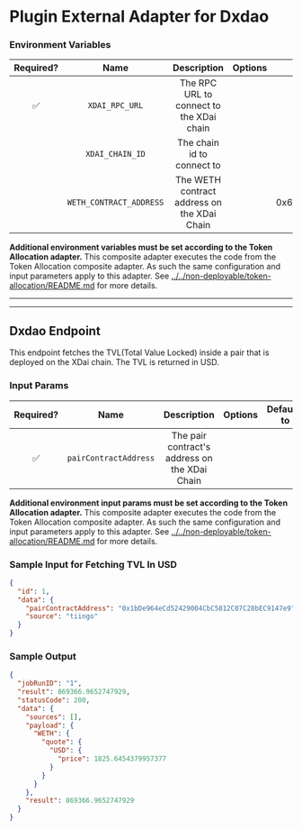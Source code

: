 # Plugin External Adapter for Dxdao

### Environment Variables

| Required? |          Name           |                 Description                 | Options |                Defaults to                 |
| :-------: | :---------------------: | :-----------------------------------------: | :-----: | :----------------------------------------: |
|    ✅     |     `XDAI_RPC_URL`      |  The RPC URL to connect to the XDai chain   |         |                                            |
|           |     `XDAI_CHAIN_ID`     |         The chain id to connect to          |         |                    100                     |
|           | `WETH_CONTRACT_ADDRESS` | The WETH contract address on the XDai Chain |         | 0x6A023CCd1ff6F2045C3309768eAd9E68F978f6e1 |

**Additional environment variables must be set according to the Token Allocation adapter.**
This composite adapter executes the code from the Token Allocation composite adapter. As such the same configuration and input parameters apply to this adapter. See [../../non-deployable/token-allocation/README.md](../../non-deployable/token-allocation/README.md) for more details.

---

---

## Dxdao Endpoint

This endpoint fetches the TVL(Total Value Locked) inside a pair that is deployed on the XDai chain. The TVL is returned in USD.

### Input Params

| Required? |         Name          |                  Description                  | Options | Defaults to |
| :-------: | :-------------------: | :-------------------------------------------: | :-----: | :---------: |
|    ✅     | `pairContractAddress` | The pair contract's address on the XDai Chain |         |             |

**Additional environment input params must be set according to the Token Allocation adapter.**
This composite adapter executes the code from the Token Allocation composite adapter. As such the same configuration and input parameters apply to this adapter. See [../../non-deployable/token-allocation/README.md](../../non-deployable/token-allocation/README.md) for more details.

### Sample Input for Fetching TVL In USD

```json
{
  "id": 1,
  "data": {
    "pairContractAddress": "0x1bDe964eCd52429004CbC5812C07C28bEC9147e9",
    "source": "tiingo"
  }
}
```

### Sample Output

```json
{
  "jobRunID": "1",
  "result": 869366.9652747929,
  "statusCode": 200,
  "data": {
    "sources": [],
    "payload": {
      "WETH": {
        "quote": {
          "USD": {
            "price": 1825.6454379957377
          }
        }
      }
    },
    "result": 869366.9652747929
  }
}
```
